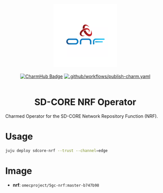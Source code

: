 <div align="center">
  <img src="./icon.svg" alt="ONF Icon" width="200" height="200">
</div>
<br/>
<div align="center">
  <a href="https://charmhub.io/sdcore-nrf"><img src="https://charmhub.io/sdcore-nrf/badge.svg" alt="CharmHub Badge"></a>
  <a href="https://github.com/canonical/sdcore-nrf-operator/actions/workflows/publish-charm.yaml">
    <img src="https://github.com/canonical/sdcore-nrf-operator/actions/workflows/publish-charm.yaml/badge.svg?branch=main" alt=".github/workflows/publish-charm.yaml">
  </a>
  <br/>
  <br/>
  <h1>SD-CORE NRF Operator</h1>
</div>

Charmed Operator for the SD-CORE Network Repository Function (NRF).

# Usage

```bash
juju deploy sdcore-nrf --trust --channel=edge
```

# Image

- **nrf**: `omecproject/5gc-nrf:master-b747b98`
